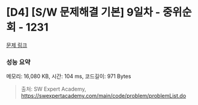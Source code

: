 # [D4] [S/W 문제해결 기본] 9일차 - 중위순회 - 1231 

[문제 링크](https://swexpertacademy.com/main/code/problem/problemDetail.do?contestProbId=AV140YnqAIECFAYD) 

### 성능 요약

메모리: 16,080 KB, 시간: 104 ms, 코드길이: 971 Bytes



> 출처: SW Expert Academy, https://swexpertacademy.com/main/code/problem/problemList.do